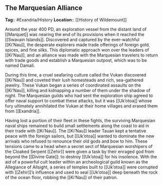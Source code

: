 ## The Marquesian Alliance
**Tag**:: #Exandria/History
**Location**:: [[History of Wildemount]]

Around the year 400 PD, an exploration vessel from the distant land of [[Marquet]] was nearing the end of its provisions when it reached the [[Swavain Islands]]. Discovered and captured by the ever-watchful [[Ki’Nau]], the desperate explorers made trade offerings of foreign gold, spices, and fine silks. This diplomatic approach won over the leaders of [[Ki’Nau]], and an alliance was made with the Marquesian travelers to return with trade goods and establish a Marquesian outpost, which was to be named Damali.

During this time, a cruel seafaring culture called the Vukan discovered [[Ki’Nau]] and coveted their lush homesteads and rich, sea-gathered jewelry. These Vukan began a series of coordinated assaults on the [[Ki’Nau]], killing and kidnapping a number of them under the shadow of night. The Marquesian guilds who had sent the exploration ship agreed to offer naval support to combat these attacks, but it was [[Uk’otoa]] whose fury ultimately annihilated the Vukan at their home villages and erased them from [[Exandria]].

Having lost a portion of their fleet in these fights, the surviving Marquesian naval ships remained to build small settlements along the coast to aid in their trade with [[Ki’Nau]]. The [[Ki’Nau]] leader Tauan kept a tentative peace with the foreign sailors, but [[Uk’otoa]] wanted to dominate the new arrivals who refused to renounce their old gods and bow to him. These tensions came to a head when a secret sect of Marquesian worshipers of the Cloaked Serpent [[Zehir]] were given a task by their enraged god from beyond the [[Divine Gate]]: to destroy [[Uk’otoa]] for his insolence. With the aid of a powerful cult leader within an archeological guild known as the Allegiance of Allsight, a series of temples built to [[Uk’otoa]] were corrupted with [[Zehir]]’s influence and used to seal [[Uk’otoa]] deep beneath the rock of the ocean floor, robbing the [[Ki’Nau]] of their patron.